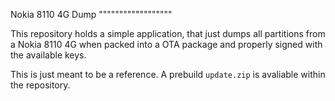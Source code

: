 Nokia 8110 4G Dump
""""""""""""""""""

This repository holds a simple application, that just dumps all partitions from a Nokia 8110 4G when packed into a OTA package and properly signed with the available keys.

This is just meant to be a reference. A prebuild `update.zip` is avaliable within the repository.


